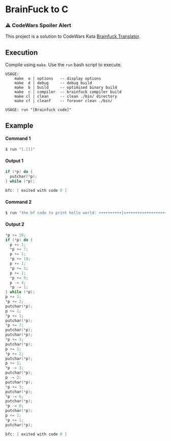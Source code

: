 # BrainFuck to C

### ⚠️ CodeWars Spoiler Alert

This project is a solution to CodeWars Kata [Brainfuck Translator](https://www.codewars.com/kata/58924f2ca8c628f21a0001a1).

## Execution
Compile using `make`. Use the `run` bash script to execute.
```
USAGE:
    make  o | options   -- display options
    make  d | debug     -- debug build
    make  b | build     -- optimised binary build
    make  c | compiler  -- brainfuck compiler build
    make cl | clean     -- clean ./bin/ directory
    make cf | cleanf    -- forever clean ./bin/

USAGE: run "[Brainfuck code]"
```

## Example
#### Command 1
```bash
$ run "[.[]]"
```
#### Output 1
```c
if (*p) do {
  putchar(*p);
} while (*p);

bfc: [ exited with code 0 ]
```

#### Command 2
```bash
$ run "the bf code to print hello world: ++++++++++[>+++++++>++++++++++>+++>+++++++++<<<<-]>++.>+.+++++++..+++.>++.>---.<<.+++.------.--------.>+."
```

#### Output 2
```c
*p += 10;
if (*p) do {
  p += 1;
  *p += 7;
  p += 1;
  *p += 10;
  p += 1;
  *p += 3;
  p += 1;
  *p += 9;
  p -= 4;
  *p -= 1;
} while (*p);
p += 1;
*p += 2;
putchar(*p);
p += 1;
*p += 1;
putchar(*p);
*p += 7;
putchar(*p);
putchar(*p);
*p += 3;
putchar(*p);
p += 1;
*p += 2;
putchar(*p);
p += 1;
*p -= 3;
putchar(*p);
p -= 2;
putchar(*p);
*p += 3;
putchar(*p);
*p -= 6;
putchar(*p);
*p -= 8;
putchar(*p);
p += 1;
*p += 1;
putchar(*p);

bfc: [ exited with code 0 ]
```
